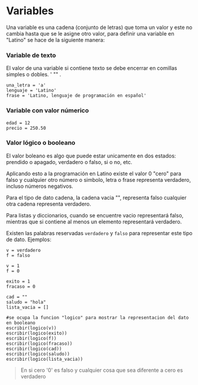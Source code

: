 # Variables

Una variable es una cadena (conjunto de letras) que toma un valor y este no cambia hasta que se le asigne otro valor, para definir una variable en "Latino" se hace de la siguiente manera:


### Variable de texto
El valor de una variable si contiene texto se debe encerrar en comillas simples o dobles. ' "" .
```
una_letra = 'a'
lenguaje = 'Latino'
frase = 'Latino, lenguaje de programación en español'
```

### Variable con valor númerico
```
edad = 12
precio = 250.50
```

### Valor lógico o booleano
El valor boleano es algo que puede estar unicamente en dos estados: prendido o apagado, verdadero o falso, si o no, etc. 

Aplicando esto a la programación en Latino existe el valor 0 "cero" para falso y cualquier otro número o simbolo, letra o frase representa verdadero, incluso números negativos.

Para el tipo de dato cadena, la cadena vacia "", representa falso cualquier otra cadena representa verdadero.

Para listas y diccionarios, cuando se encuentre vacio representará falso, mientras que si contiene al menos un elemento representará verdadero.

Existen las palabras reservadas `verdadero` y `falso` para representar este tipo de dato.
Ejemplos:


```
v = verdadero
f = falso

v = 1
f = 0

exito = 1
fracaso = 0

cad = ""
saludo = "hola"
lista_vacia = []

#se ocupa la funcion "logico" para mostrar la representacion del dato en booleano
escribir(logico(v))
escribir(logico(exito))
escribir(logico(f))
escribir(logico(fracaso))
escribir(logico(cad))
escribir(logico(saludo))
escribir(logico(lista_vacia))
```
> En si cero '0' es falso y cualquier cosa que sea diferente a cero es verdadero







